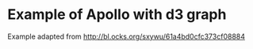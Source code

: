 # Example of Apollo with d3 graph

Example adapted from http://bl.ocks.org/sxywu/61a4bd0cfc373cf08884
